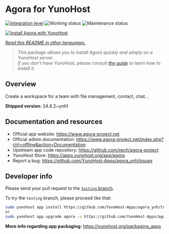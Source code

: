 <!--
N.B.: This README was automatically generated by <https://github.com/YunoHost/apps/tree/master/tools/readme_generator>
It shall NOT be edited by hand.
-->

# Agora for YunoHost

[![Integration level](https://dash.yunohost.org/integration/agora.svg)](https://ci-apps.yunohost.org/ci/apps/agora/) ![Working status](https://ci-apps.yunohost.org/ci/badges/agora.status.svg) ![Maintenance status](https://ci-apps.yunohost.org/ci/badges/agora.maintain.svg)

[![Install Agora with YunoHost](https://install-app.yunohost.org/install-with-yunohost.svg)](https://install-app.yunohost.org/?app=agora)

*[Read this README in other languages.](./ALL_README.md)*

> *This package allows you to install Agora quickly and simply on a YunoHost server.*  
> *If you don't have YunoHost, please consult [the guide](https://yunohost.org/install) to learn how to install it.*

## Overview

Create a workspace for a team with file management, contact, chat...

**Shipped version:** 24.8.2~ynh1
## Documentation and resources

- Official app website: <https://www.agora-project.net>
- Official admin documentation: <https://www.agora-project.net/index.php?ctrl=offline&action=Documentation>
- Upstream app code repository: <https://github.com/xech/agora-project>
- YunoHost Store: <https://apps.yunohost.org/app/agora>
- Report a bug: <https://github.com/YunoHost-Apps/agora_ynh/issues>

## Developer info

Please send your pull request to the [`testing` branch](https://github.com/YunoHost-Apps/agora_ynh/tree/testing).

To try the `testing` branch, please proceed like that:

```bash
sudo yunohost app install https://github.com/YunoHost-Apps/agora_ynh/tree/testing --debug
or
sudo yunohost app upgrade agora -u https://github.com/YunoHost-Apps/agora_ynh/tree/testing --debug
```

**More info regarding app packaging:** <https://yunohost.org/packaging_apps>
